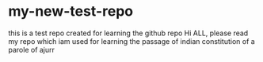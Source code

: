 # my-new-test-repo
this is a test repo created for learning the github repo
Hi ALL, please read my repo which iam used for learning the passage of indian constitution of a parole of ajurr
